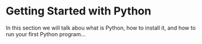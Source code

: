 # <i class="fab fa-python"></i> Getting Started with Python

In this section we will talk abou what is Python, how to install it, and how to run your first Python program...